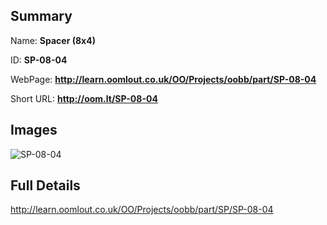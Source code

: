 

## Summary
 
Name: __Spacer (8x4)__

ID: __SP-08-04__

WebPage: __http://learn.oomlout.co.uk/OO/Projects/oobb/part/SP-08-04__

Short URL: __http://oom.lt/SP-08-04__


## Images
![SP-08-04](http://oomlout.com/oomlout-OOBB/part/SP/SP-08-04/OOBB-SP-08-04_420.png)




## Full Details

 http://learn.oomlout.co.uk/OO/Projects/oobb/part/SP/SP-08-04

